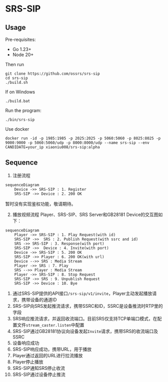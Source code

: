 # SRS-SIP

## Usage

Pre-requisites:
- Go 1.23+
- Node 20+

Then run
```
git clone https://github.com/ossrs/srs-sip
cd srs-sip
./build.sh
```

If on Windows
```
./build.bat
```

Run the program:

```
./bin/srs-sip
```

Use docker
```
docker run -id -p 1985:1985 -p 2025:2025 -p 5060:5060 -p 8025:8025 -p 9000:9000 -p 5060:5060/udp -p 8000:8000/udp --name srs-sip --env CANDIDATE=your_ip xiaoniu008/srs-sip:alpha
```

## Sequence

1. 注册流程
```mermaid
sequenceDiagram
    Device ->> SRS-SIP : 1. Register
    SRS-SIP ->> Device : 2. 200 OK
```

暂时没有实现鉴权功能，敬请期待。

2. 播放视频流程
Player、SRS-SIP、SRS Server和GB28181 Device的交互图如下：

```mermaid
sequenceDiagram
    Player ->> SRS-SIP : 1. Play Request(with id)
    SRS-SIP ->>  SRS : 2. Publish Request(with ssrc and id)
    SRS ->> SRS-SIP : 3. Response(with port)
    SRS-SIP ->>  Device : 4. Invite(with port)
    Device ->> SRS-SIP : 5. 200 OK
    SRS-SIP ->> Player : 6. 200 OK(with url)
    Device -->> SRS : Media Stream
    Player ->> SRS : 7. Play
    SRS -->> Player : Media Stream
    Player ->> SRS-SIP : 8. Stop Request
    SRS-SIP ->> SRS : 9. Unpublish Request
    SRS-SIP ->> Device : 10. Bye
```

1. 通过SRS-SIP提供的API接口`/srs-sip/v1/invite`，Player主动发起播放请求，携带设备的通道ID
2. SRS-SIP向SRS发起推流请求，携带SSRC和ID，SSRC是设备推流时RTP里的字段
3. SRS响应推流请求，并返回收流端口。目前SRS仅支持TCP单端口模式，在配置文件`stream_caster.listen`中配置
4. SRS-SIP通过GB28181协议向设备发起`Invite`请求，携带SRS的收流端口及SSRC
5. 设备响应成功
6. SRS-SIP响应成功，携带URL，用于播放
7. Player通过返回的URL进行拉流播放
8. Player停止播放
9. SRS-SIP通知SRS停止收流
10. SRS-SIP通过设备停止推流
